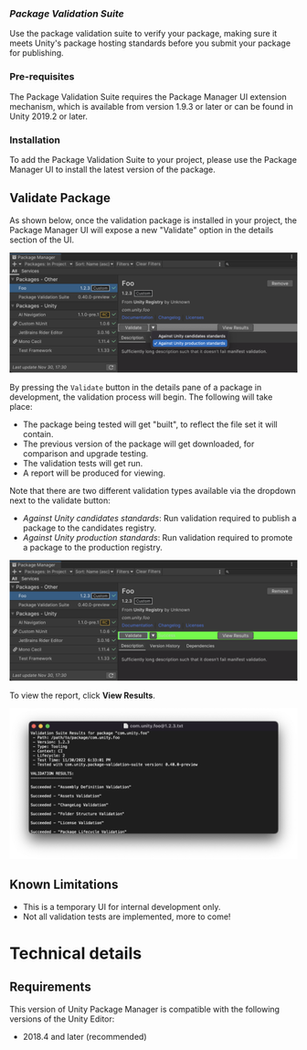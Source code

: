 ### **_Package Validation Suite_**

Use the package validation suite to verify your package, making sure it meets Unity's package hosting standards before you submit your package for publishing.

### Pre-requisites
The Package Validation Suite requires the Package Manager UI extension mechanism, which is available from version 1.9.3 or later or can be found in Unity 2019.2 or later.

### Installation
To add the Package Validation Suite to your project, please use the Package Manager UI to install the latest version of the package.

## Validate Package
As shown below, once the validation package is installed in your project, the Package Manager UI will expose a new "Validate" option in the details section of the UI.

![Validate button](images/Validate.png)

 By pressing the `Validate` button in the details pane of a package in development, the validation process will begin.  The following will take place:
 - The package being tested will get "built", to reflect the file set it will contain.
 - The previous version of the package will get downloaded, for comparison and upgrade testing.
 - The validation tests will get run.
 - A report will be produced for viewing.

 Note that there are two different validation types available via the dropdown next to the validate button:
- _Against Unity candidates standards_: Run validation required to publish a package to the candidates registry.
- _Against Unity production standards_: Run validation required to promote a package to the production registry.

 ![results](images/ValidateResults.png)

 To view the report, click __View Results__.

 ![report](images/Result.png)


## Known Limitations

* This is a temporary UI for internal development only.
* Not all validation tests are implemented, more to come!


# Technical details

## Requirements

This version of Unity Package Manager is compatible with the following versions of the Unity Editor:

* 2018.4 and later (recommended)
